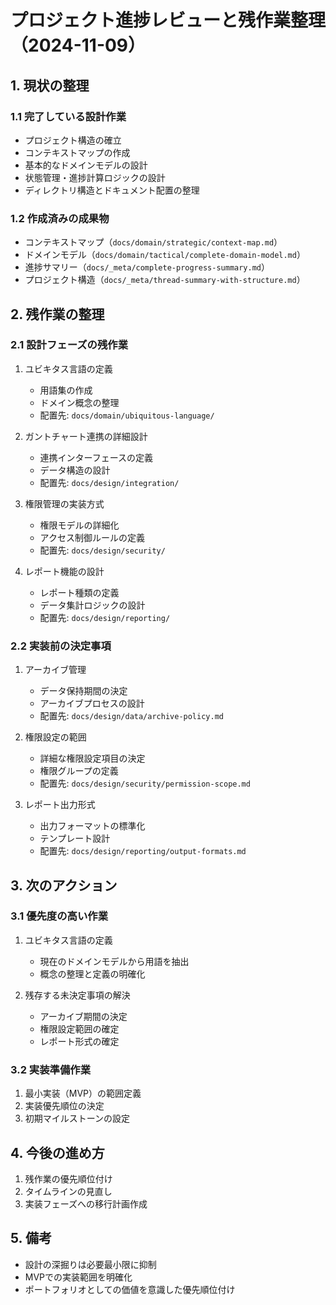 # プロジェクト進捗レビューと残作業整理（2024-11-09）

## 1. 現状の整理

### 1.1 完了している設計作業
- プロジェクト構造の確立
- コンテキストマップの作成
- 基本的なドメインモデルの設計
- 状態管理・進捗計算ロジックの設計
- ディレクトリ構造とドキュメント配置の整理

### 1.2 作成済みの成果物
- コンテキストマップ（`docs/domain/strategic/context-map.md`）
- ドメインモデル（`docs/domain/tactical/complete-domain-model.md`）
- 進捗サマリー（`docs/_meta/complete-progress-summary.md`）
- プロジェクト構造（`docs/_meta/thread-summary-with-structure.md`）

## 2. 残作業の整理

### 2.1 設計フェーズの残作業
1. ユビキタス言語の定義
   - 用語集の作成
   - ドメイン概念の整理
   - 配置先: `docs/domain/ubiquitous-language/`

2. ガントチャート連携の詳細設計
   - 連携インターフェースの定義
   - データ構造の設計
   - 配置先: `docs/design/integration/`

3. 権限管理の実装方式
   - 権限モデルの詳細化
   - アクセス制御ルールの定義
   - 配置先: `docs/design/security/`

4. レポート機能の設計
   - レポート種類の定義
   - データ集計ロジックの設計
   - 配置先: `docs/design/reporting/`

### 2.2 実装前の決定事項
1. アーカイブ管理
   - データ保持期間の決定
   - アーカイブプロセスの設計
   - 配置先: `docs/design/data/archive-policy.md`

2. 権限設定の範囲
   - 詳細な権限設定項目の決定
   - 権限グループの定義
   - 配置先: `docs/design/security/permission-scope.md`

3. レポート出力形式
   - 出力フォーマットの標準化
   - テンプレート設計
   - 配置先: `docs/design/reporting/output-formats.md`

## 3. 次のアクション

### 3.1 優先度の高い作業
1. ユビキタス言語の定義
   - 現在のドメインモデルから用語を抽出
   - 概念の整理と定義の明確化

2. 残存する未決定事項の解決
   - アーカイブ期間の決定
   - 権限設定範囲の確定
   - レポート形式の確定

### 3.2 実装準備作業
1. 最小実装（MVP）の範囲定義
2. 実装優先順位の決定
3. 初期マイルストーンの設定

## 4. 今後の進め方
1. 残作業の優先順位付け
2. タイムラインの見直し
3. 実装フェーズへの移行計画作成

## 5. 備考
- 設計の深掘りは必要最小限に抑制
- MVPでの実装範囲を明確化
- ポートフォリオとしての価値を意識した優先順位付け
